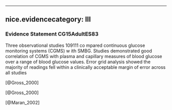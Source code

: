 
---
nice.evidencecategory: III
---

### Evidence Statement CG15AdultES83
Three observational studies 109111 co mpared continuous glucose monitoring systems (CGMS) w ith SMBG. Studies demonstrated good correlation of CGMS with plasma and capillary measures of blood glucose over a range of blood glucose values. Error grid analysis showed the majority of readings fell within a clinically acceptable margin of error across all studies

[@Gross_2000]

[@Gross_2000]

[@Maran_2002]

